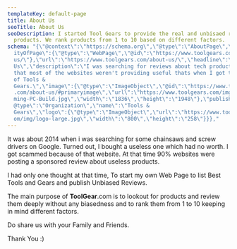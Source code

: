 ```yaml
---
templateKey: default-page
title: About Us
seoTitle: About Us
seoDescription: I started Tool Gears to provide the real and unbisaed review of
  products. We rank products from 1 to 10 based on different factors.
schema: "{\"@context\":\"https://schema.org\",\"@type\":\"AboutPage\",\"mainEnt\
  ityOfPage\":{\"@type\":\"WebPage\",\"@id\":\"https://www.toolgears.com/about-\
  us/\"},\"url\":\"https://www.toolgears.com/about-us/\",\"headline\":\"About
  Us\",\"description\":\"I was searching for reviews about tech products I found
  that most of the websites weren't providing useful thats when I got the idea
  of Tools &
  Gears.\",\"image\":{\"@type\":\"ImageObject\",\"@id\":\"https://www.toolgears\
  .com/about-us/#primaryimage\",\"url\":\"https://www.toolgears.com/img/Best-Ga\
  ming-PC-Build.jpg\",\"width\":\"1836\",\"height\":\"1948\"},\"publisher\":{\"\
  @type\":\"Organization\",\"name\":\"Tools &
  Gears\",\"logo\":{\"@type\":\"ImageObject\",\"url\":\"https://www.toolgears.c\
  om/img/logo-large.jpg\",\"width\":\"800\",\"height\":\"258\"}}},"
---
```

It was about 2014 when i was searching for some chainsaws and screw drivers on Google. Turned out, I bought a useless one which had no worth. I got scammed because of that website. At that time 90% websites were posting a sponsored review about useless products. 

I had only one thought at that time, To start my own Web Page to list Best Tools and Gears and publish Unbiased Reviews.

The main purpose of **ToolGear**.com is to lookout for products and review them deeply without any biasedness and to rank them from 1 to 10 keeping in mind different factors.

Do share us with your Family and Friends.

Thank You :)